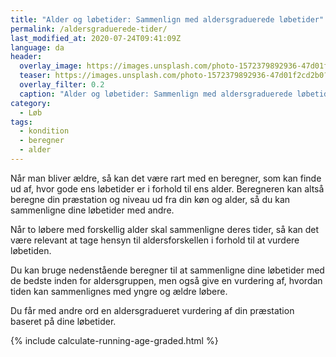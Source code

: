 ```yaml
---
title: "Alder og løbetider: Sammenlign med aldersgraduerede løbetider"
permalink: /aldersgraduerede-tider/
last_modified_at: 2020-07-24T09:41:09Z
language: da
header:
  overlay_image: https://images.unsplash.com/photo-1572379892936-47d01f2cd2b0?ixlib=rb-1.2.1&ixid=eyJhcHBfaWQiOjEyMDd9&auto=format&fit=crop&w=1950&q=80
  teaser: https://images.unsplash.com/photo-1572379892936-47d01f2cd2b0?ixlib=rb-1.2.1&ixid=eyJhcHBfaWQiOjEyMDd9&auto=format&fit=crop&w=400&q=80
  overlay_filter: 0.2
  caption: "Alder og løbetider: Sammenlign med aldersgraduerede løbetider"
category:
  - Løb
tags:
  - kondition
  - beregner
  - alder
---
```


Når man bliver ældre, så kan det være rart med en beregner, som kan finde ud af, hvor gode ens løbetider er i forhold til ens alder. Beregneren kan altså beregne din præstation og niveau ud fra din køn og alder, så du kan sammenligne dine løbetider med andre.

Når to løbere med forskellig alder skal sammenligne deres tider, så kan det være relevant at tage hensyn til aldersforskellen i forhold til at vurdere løbetiden.

Du kan bruge nedenstående beregner til at sammenligne dine løbetider med de bedste inden for aldersgruppen, men også give en vurdering af, hvordan tiden kan sammenlignes med yngre og ældre løbere.

Du får med andre ord en aldersgradueret vurdering af din præstation baseret på dine løbetider.

{% include calculate-running-age-graded.html %}
